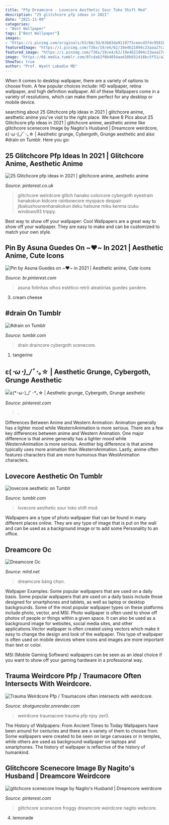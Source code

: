 ```yaml
---
title: "Pfp Dreamcore - Lovecore Aesthetic Sour Toko Shift Mod"
description: "25 glitchcore pfp ideas in 2021"
date: "2021-11-09"
categories:
- "Best Wallpaper"
tags: ["Best Wallpaper"]
images:
- "https://i.pinimg.com/originals/63/b0/3d/63b03da9110775ceecd3fdc9581b58ff.png"
featuredImage: "https://i.pinimg.com/736x/19/e4/62/19e4621894c23aaa27c29903a6e6ef21.jpg"
featured_image: "https://i.pinimg.com/736x/19/e4/62/19e4621894c23aaa27c29903a6e6ef21.jpg"
image: "https://66.media.tumblr.com/07cdab2f0b4054aad10b031416bc5f51/a272160c3b531a6c-cb/s640x960/6721efa46d6e4b3f9a3c8ae2b0856606079a8f89.jpg"
ShowToc: true
author: "Prof. Wyatt Labadie MD"
---
```



When it comes to desktop wallpaper, there are a variety of options to choose from. A few popular choices include: HD wallpaper, retina wallpaper, and high definition wallpaper. All of these Wallpapers come in a variety of resolutions, which can make them perfect for any desktop or mobile device. 

	

		
searching about 25 Glitchcore pfp ideas in 2021 | glitchcore anime, aesthetic anime you've visit to the right place. We have 8 Pics about 25 Glitchcore pfp ideas in 2021 | glitchcore anime, aesthetic anime like glitchcore scenecore Image by Nagito&#039;s Husband | Dreamcore weirdcore, ε(*･ω･)_/ﾟ･*｡☆ | Aesthetic grunge, Cybergoth, Grunge aesthetic and also #drain on Tumblr. Here you go:
		
    
## 25 Glitchcore Pfp Ideas In 2021 | Glitchcore Anime, Aesthetic Anime

<img loading=lazy src="https://i.pinimg.com/474x/39/10/e8/3910e86d08efc4d9be0236b4286b7c1e.jpg" onerror="this.onerror=null;this.src='https://tse4.mm.bing.net/th?id=OIP.v9deK7TiMH2QQjLpd8FC7QAAAA&amp;pid=15.1';" alt="25 Glitchcore pfp ideas in 2021 | glitchcore anime, aesthetic anime">

_Source: pinterest.co.uk_

>glitchcore weirdcore glitch hanako colorcore cybergoth eyestrain hanakokun kidcore rainbowcore myspace despair jibakushounenhanakokun deku hatsune miku kenma izuku windows93 trippy. 

	

Best way to show off your wallpaper:
Cool Wallpapers are a great way to show off your wallpaper. They are easy to make and can be customized to match your own style.

    
## Pin By Asuna Guedes On ~♥︎~ In 2021 | Aesthetic Anime, Cute Icons

<img loading=lazy src="https://i.pinimg.com/736x/19/e4/62/19e4621894c23aaa27c29903a6e6ef21.jpg" onerror="this.onerror=null;this.src='https://tse4.mm.bing.net/th?id=OIP.2SwfkBq_CDPdc1KWTxxFoQHaHa&amp;pid=15.1';" alt="Pin by Asuna Guedes on ~♥︎~ in 2021 | Aesthetic anime, Cute icons">

_Source: br.pinterest.com_

>asuna fotinhas olhos estético retrô aleatórias guedes yandere. 

	

3. cream cheese 

    
## #drain On Tumblr

<img loading=lazy src="https://64.media.tumblr.com/348f1e704985fc479d2c1163f11c471b/9d8e509b8b1cc7fb-7b/s540x810/d45f4667f6870bac64b1b981595a4c81a7d8d791.jpg" onerror="this.onerror=null;this.src='https://tse4.mm.bing.net/th?id=OIP.V2jyoBSVNzdfJzxYrWcSRwHaGK&amp;pid=15.1';" alt="#drain on Tumblr">

_Source: tumblr.com_

>drain draincore cybergoth scenecore. 

	

1. tangerine 

    
## ε(*･ω･)_/ﾟ･*｡☆ | Aesthetic Grunge, Cybergoth, Grunge Aesthetic

<img loading=lazy src="https://i.pinimg.com/736x/62/5d/fa/625dfae80cc7a0f58fdb3d2ba6747655.jpg" onerror="this.onerror=null;this.src='https://tse3.mm.bing.net/th?id=OIP.mom5Dn9xUDolOAOgPDWZJAHaHa&amp;pid=15.1';" alt="ε(*･ω･)_/ﾟ･*｡☆ | Aesthetic grunge, Cybergoth, Grunge aesthetic">

_Source: pinterest.com_

>. 

	

Differences Between Anime and Western Animation: Animation generally has a lighter mood while WesternAnimation is more serious.
There are a few key differences between anime and Western Animation. One major difference is that anime generally has a lighter mood while WesternAnimation is more serious. Another big difference is that anime typically uses more animation than WesternAnimation. Lastly, anime often features characters that are more humorous than WestAnimation characters.

    
## Lovecore Aesthetic On Tumblr

<img loading=lazy src="https://66.media.tumblr.com/07cdab2f0b4054aad10b031416bc5f51/a272160c3b531a6c-cb/s640x960/6721efa46d6e4b3f9a3c8ae2b0856606079a8f89.jpg" onerror="this.onerror=null;this.src='https://tse2.mm.bing.net/th?id=OIP.YPdv-aR4gdlmmmx4hJYoRgHaHd&amp;pid=15.1';" alt="lovecore aesthetic on Tumblr">

_Source: tumblr.com_

>lovecore aesthetic sour toko shift mod. 

	



Wallpapers are a type of photo wallpaper that can be found in many different places online. They are any type of image that is put on the wall and can be used as a background image or to add some Personality to an office.

    
## Dreamcore Oc

<img loading=lazy src="http://pm1.narvii.com/7409/c073cec65300fc2a06f4726c1e26d6b17728c844r1-1240-1304v2_uhq.jpg" onerror="this.onerror=null;this.src='https://tse3.mm.bing.net/th?id=OIP.aEPj9FiDvOqvuUEHWUvwhAHaHy&amp;pid=15.1';" alt="Dreamcore Oc">

_Source: mlrd.net_

>dreamcore bảng chọn. 

	

Wallpaper Examples: Some popular wallpapers that are used on a daily basis.
Some popular wallpapers that are used on a daily basis include those designed for smartphones and tablets, as well as laptop or desktop backgrounds. Some of the most popular wallpaper types on these platforms include photo, vector, and MSI. 
Photo wallpaper is often used to show off photos of people or things within a given space. It can also be used as a background image for websites, social media sites, and other applications.Vector wallpaper is often created using vectors which make it easy to change the design and look of the wallpaper. This type of wallpaper is often used on mobile devices where icons and images are more important than text or color. 

MSI (Mobile Gaming Software) wallpapers can be seen as an ideal choice if you want to show off your gaming hardware in a professional way.

    
## Trauma Weirdcore Pfp / Traumacore Often Intersects With Weirdcore.

<img loading=lazy src="https://pbs.twimg.com/media/EUb_kdMUYAEJmyQ.jpg" onerror="this.onerror=null;this.src='https://tse4.mm.bing.net/th?id=OIP.yA-oUiOskvB2UOizNFka6wHaE8&amp;pid=15.1';" alt="Trauma Weirdcore Pfp / Traumacore often intersects with weirdcore.">

_Source: shotguncolor.onrender.com_

>weirdcore traumacore trauma pfp njoy zer0. 

	

The History of Wallpapers: From Ancient Times to Today
Wallpapers have been around for centuries and there are a variety of them to choose from. Some wallpapers were created to be seen on large canvases or in temples, while others are used as background wallpaper on laptops and smartphones. The history of wallpaper is reflective of the history of humankind.

    
## Glitchcore Scenecore Image By Nagito&#039;s Husband | Dreamcore Weirdcore

<img loading=lazy src="https://i.pinimg.com/originals/63/b0/3d/63b03da9110775ceecd3fdc9581b58ff.png" onerror="this.onerror=null;this.src='https://tse4.mm.bing.net/th?id=OIP.S6m9vvRauFDJPhfdy4HcSQHaFF&amp;pid=15.1';" alt="glitchcore scenecore Image by Nagito&#039;s Husband | Dreamcore weirdcore">

_Source: pinterest.com_

>glitchcore scenecore froggy dreamcore weirdcore nagito webcore. 

	

4. lemonade 

